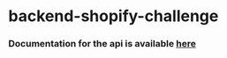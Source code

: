 # backend-shopify-challenge

### Documentation for the api is available [here](api_documentation.md)
